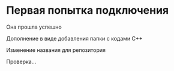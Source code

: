 # Первая попытка подключения
Она прошла успешно

Дополнение в виде добавления папки с кодами C++

Изменение названия для репозитория

Проверка...